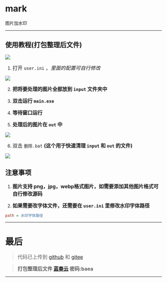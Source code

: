 ﻿# mark
图片加水印

---

## 使用教程(打包整理后文件)

<img src="/img/mark.webp" />

1. <font size=3>打开 <code>user.ini</code> ，*里面的配置可自行修改* </font>
<img src="https://cdn.c12th.cn/reverse-stu-allversions@1.0.37/2024/img/mark01.webp" />

2. **<font size=3>把将要处理的图片全部放到 <code>input</code> 文件夹中</font>**

3. **<font size=3>双击运行 <code>main.exe</code></font>**

4. **<font size=3>等待窗口运行</font>**

5. **<font size=3>处理后的图片在 <code>out</code> 中</font>**
<img src="https://cdn.c12th.cn/reverse-stu-allversions@1.0.37/2024/img/mark.02.gif" />

6. <font size=3>双击 <code>删除.bat</code> **(这个用于快速清理 <code>input</code> 和 <code>out</code> 的文件)**</font>
<img src="https://cdn.c12th.cn/reverse-stu-allversions@1.0.37/2024/img/mark03.webp" />

## 注意事项

1. **<font size=3>图片支持 png，jpg，webp格式图片，如需要添加其他图片格式可自行修改源码</font>**

2. **<font size=3>如果需要改字体文件，还需要在 <code>user.ini</code> 里修改水印字体路径</font>**
```ini
path = 水印字体路径
```

---

# 最后

> <font size=3>代码已上传到 [github](https://github.com/12thstan/mark) 和 [gitee](https://gitee.com/c12th/mark) </font>

> <font size=3> **打包整理后文件 [蓝奏云](https://www.lanzouw.com/iYRRE1yi1xoh) 密码:baea** </font>

---
